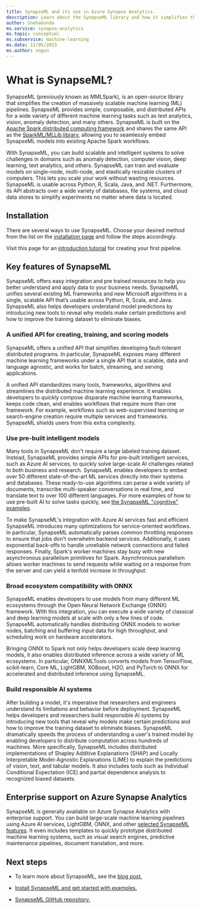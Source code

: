 ```yaml
---
title: SynapseML and its use in Azure Synapse Analytics.
description: Learn about the SynapseML library and how it simplifies the creation of massively scalable machine learning (ML) pipelines in Azure Synapse Analytics.
author: SnehaGunda
ms.service: synapse-analytics
ms.topic: conceptual
ms.subservice: machine-learning
ms.date: 12/05/2023
ms.author: sngun
---
```


# What is SynapseML?

SynapseML (previously known as MMLSpark), is an open-source library that simplifies the creation of massively scalable machine learning (ML) pipelines. SynapseML provides simple, composable, and distributed APIs for a wide variety of different machine learning tasks such as text analytics, vision, anomaly detection, and many others. SynapseML is built on the [Apache Spark distributed computing framework](https://spark.apache.org/) and shares the same API as the [SparkML/MLLib library](https://spark.apache.org/mllib/), allowing you to seamlessly embed SynapseML models into existing Apache Spark workflows.

With SynapseML, you can build scalable and intelligent systems to solve challenges in domains such as anomaly detection, computer vision, deep learning, text analytics, and others. SynapseML can train and evaluate models on single-node, multi-node, and elastically resizable clusters of computers. This lets you scale your work without wasting resources. SynapseML is usable across Python, R, Scala, Java, and .NET. Furthermore, its API abstracts over a wide variety of databases, file systems, and cloud data stores to simplify experiments no matter where data is located.

## Installation

There are several ways to use SynapseML. Choose your desired method from the list on the [installation page](https://github.com/microsoft/SynapseML#setup-and-installation) and follow the steps accordingly. 

Visit this page for an [introduction tutorial](https://microsoft.github.io/SynapseML/docs/Get%20Started/Quickstart%20-%20Your%20First%20Models/) for creating your first pipeline. 


## Key features of SynapseML

SynapseML offers easy integration and pre trained resources to help you better understand and apply data to your business needs. SynapseML unifies several existing ML frameworks and new Microsoft algorithms in a single, scalable API that’s usable across Python, R, Scala, and Java. SynapseML also helps developers understand model predictions by introducing new tools to reveal why models make certain predictions and how to improve the training dataset to eliminate biases. 


### A unified API for creating, training, and scoring models

SynapseML offers a unified API that simplifies developing fault-tolerant distributed programs. In particular, SynapseML exposes many different machine learning frameworks under a single API that is scalable, data and language agnostic, and works for batch, streaming, and serving applications.

A unified API standardizes many tools, frameworks, algorithms and streamlines the distributed machine learning experience. It enables developers to quickly compose disparate machine learning frameworks, keeps code clean, and enables workflows that require more than one framework. For example, workflows such as web-supervised learning or search-engine creation require multiple services and frameworks. SynapseML shields users from this extra complexity.


### Use pre-built intelligent models

Many tools in SynapseML don't require a large labeled training dataset. Instead, SynapseML provides simple APIs for pre-built intelligent services, such as Azure AI services, to quickly solve large-scale AI challenges related to both business and research. SynapseML enables developers to embed over 50 different state-of-the-art ML services directly into their systems and databases. These ready-to-use algorithms can parse a wide variety of documents, transcribe multi-speaker conversations in real time, and translate text to over 100 different languages. For more examples of how to use pre-built AI to solve tasks quickly, see [the SynapseML "cognitive" examples](https://microsoft.github.io/SynapseML/docs/Get%20Started/Set%20up%20Cognitive%20Services/).

To make SynapseML's integration with Azure AI services fast and efficient SynapseML introduces many optimizations for service-oriented workflows. In particular, SynapseML automatically parses common throttling responses to ensure that jobs don't overwhelm backend services. Additionally, it uses exponential back-offs to handle unreliable network connections and failed responses. Finally, Spark's worker machines stay busy with new asynchronous parallelism primitives for Spark. Asynchronous parallelism allows worker machines to send requests while waiting on a response from the server and can yield a tenfold increase in throughput.

### Broad ecosystem compatibility with ONNX

SynapseML enables developers to use models from many different ML ecosystems through the Open Neural Network Exchange (ONNX) framework. With this integration, you can execute a wide variety of classical and deep learning models at scale with only a few lines of code. SynapseML automatically handles distributing ONNX models to worker nodes, batching and buffering input data for high throughput, and scheduling work on hardware accelerators.

Bringing ONNX to Spark not only helps developers scale deep learning models, it also enables distributed inference across a wide variety of ML ecosystems. In particular, ONNXMLTools converts models from TensorFlow, scikit-learn, Core ML, LightGBM, XGBoost, H2O, and PyTorch to ONNX for accelerated and distributed inference using SynapseML.

### Build responsible AI systems

After building a model, it's imperative that researchers and engineers understand its limitations and behavior before deployment. SynapseML helps developers and researchers build responsible AI systems by introducing new tools that reveal why models make certain predictions and how to improve the training dataset to eliminate biases. SynapseML dramatically speeds the process of understanding a user's trained model by enabling developers to distribute computation across hundreds of machines. More specifically, SynapseML includes distributed implementations of Shapley Additive Explanations (SHAP) and Locally Interpretable Model-Agnostic Explanations (LIME) to explain the predictions of vision, text, and tabular models. It also includes tools such as Individual Conditional Expectation (ICE) and partial dependence analysis to recognized biased datasets.

## Enterprise support on Azure Synapse Analytics

SynapseML is generally available on Azure Synapse Analytics with enterprise support. You can build large-scale machine learning pipelines using Azure AI services, LightGBM, ONNX, and other [selected SynapseML features](https://techcommunity.microsoft.com/t5/azure-synapse-analytics-blog/streamline-collaboration-and-insights-with-simplified-machine/ba-p/2924707). It even includes templates to quickly prototype distributed machine learning systems, such as visual search engines, predictive maintenance pipelines, document translation, and more.

## Next steps

* To learn more about SynapseML, see the [blog post.](https://www.microsoft.com/en-us/research/blog/synapseml-a-simple-multilingual-and-massively-parallel-machine-learning-library/)

* [Install SynapseML and get started with examples.](https://microsoft.github.io/SynapseML/docs/Get%20Started/Install%20SynapseML/)

* [SynapseML GitHub repository.](https://github.com/microsoft/SynapseML)

